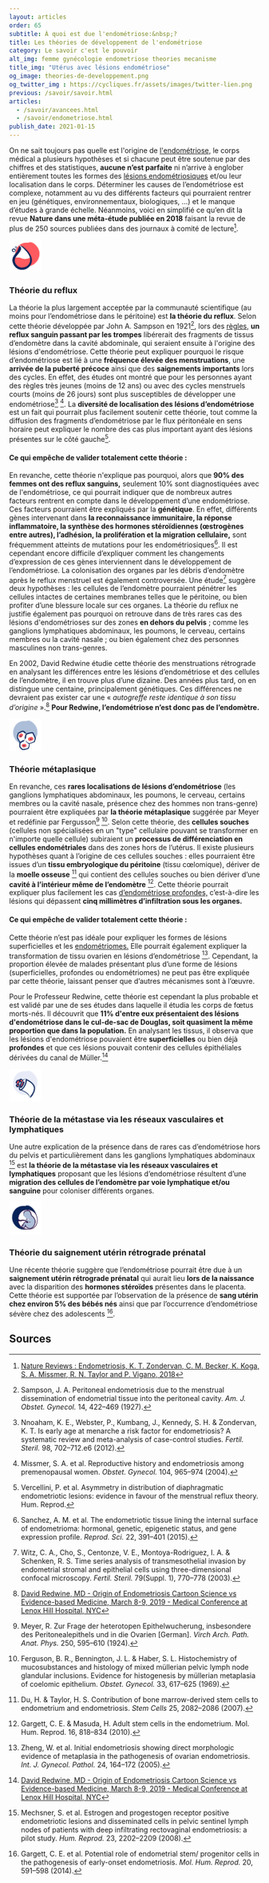 ```yaml
---
layout: articles
order: 65
subtitle: À quoi est due l'endométriose:&nbsp;?
title: Les théories de développement de l'endométriose
category: Le savoir c'est le pouvoir
alt_img: femme gynécologie endometriose theories mecanisme
title_img: "Utérus avec lésions endométriose"
og_image: theories-de-developpement.png
og_twitter_img : https://cycliques.fr/assets/images/twitter-lien.png
previous: /savoir/savoir.html
articles:
  - /savoir/avancees.html
  - /savoir/endometriose.html
publish_date: 2021-01-15
---
```

On ne sait toujours pas quelle est l'origine de [l'endométriose,](/savoir/endometriose.html) le corps médical a plusieurs hypothèses et si chacune peut être soutenue par des chiffres et des statistiques, **aucune n’est parfaite** ni n’arrive à englober entièrement toutes les formes des [lésions endométriosiques](/endo-dico/lesions-endometriose.html) et/ou leur localisation dans le corps. Déterminer les causes de l’endométriose est complexe, notamment au vu des différents facteurs qui pourraient rentrer en jeu (génétiques, environnementaux, biologiques, …) et le manque d’études à grande échelle. Néanmoins, voici en simplifié ce qu’en dit la revue **Nature dans une méta-étude publiée en 2018** faisant la revue de plus de 250 sources publiées dans des journaux à comité de lecture[^nature].
<div>
  <img src="/assets/images/svg/icones/reflux.svg" title="Icone reflux" width="65" height="65">
</div>

### Théorie du reflux
La théorie la plus largement acceptée par la communauté scientifique (au moins pour l’endométriose dans le péritoine) est **la théorie du reflux**. Selon cette théorie développée par John A. Sampson en 1921[^77], lors des [règles,](/savoir/cyclemenstruel.html) **un reflux sanguin passant par les trompes** libérerait des fragments de tissus d’endomètre dans la cavité abdominale, qui seraient ensuite à l'origine des lésions d'endométriose. Cette théorie peut expliquer pourquoi le risque d’endométriose est lié à une **fréquence élevée des menstruations**, une **arrivée de la puberté précoce** ainsi que des **saignements importants** lors des cycles. En effet, des études ont montré que pour les personnes ayant des règles très jeunes (moins de 12 ans) ou avec des cycles menstruels courts (moins de 26 jours) sont plus susceptibles de développer une endométriose[^18] [^19]. La **diversité de localisation des lésions d’endométriose** est un fait qui pourrait plus facilement soutenir cette théorie, tout comme la diffusion des fragments d’endométriose par le flux péritonéale en sens horaire peut expliquer le nombre des cas plus important ayant des lésions présentes sur le côté gauche[^78].

#### Ce qui empêche de valider totalement cette théorie :
En revanche, cette théorie n'explique pas pourquoi, alors que **90% des femmes ont des reflux sanguins,** seulement 10% sont diagnostiquées avec de l'endométriose, ce qui pourrait indiquer que de nombreux autres facteurs rentrent en compte dans le développement d’une endométriose. Ces facteurs pourraient être expliqués par la **génétique**. En effet, différents gènes intervenant dans **la reconnaissance immunitaire, la réponse inflammatoire, la synthèse des hormones stéroïdiennes (œstrogènes entre autres), l’adhésion, la prolifération et la migration cellulaire,** sont fréquemment atteints de mutations pour les endométriosiques[^82]. Il est cependant encore difficile d’expliquer comment les changements d’expression de ces gènes interviennent dans le développement de l’endométriose. La colonisation des organes par les débris d’endomètre après le reflux menstruel est également controversée. Une étude[^80] suggère deux hypothèses : les cellules de l’endomètre pourraient pénétrer les cellules intactes de certaines membranes telles que le péritoine, ou bien profiter d’une blessure locale sur ces organes.
La théorie du reflux ne justifie également pas pourquoi on retrouve dans de très rares cas des lésions d'endométrioses sur des zones **en dehors du pelvis** ; comme les ganglions lymphatiques abdominaux, les poumons, le cerveau, certains membres ou la cavité nasale ; ou bien également chez des personnes masculines non trans-genres.

En 2002, David Redwine étudie cette théorie des menstruations rétrograde en analysant les différences entre les lésions d’endométriose et des cellules de l’endomètre, il en trouve plus d’une dizaine. Des années plus tard, on en distingue une centaine, principalement génétiques. Ces différences ne devraient pas exister car une « _autogreffe reste identique à son tissu d’origine_ ».[^redwine] **Pour Redwine, l’endométriose n’est donc pas de l’endomètre.**

<div>
  <img src="/assets/images/svg/icones/metaplasique.svg" title="Icone Metaplasique" width="65" height="65">
</div>

### Théorie métaplasique
En revanche, ces **rares localisations de lésions d’endométriose** (les ganglions lymphatiques abdominaux, les poumons, le cerveau, certains membres ou la cavité nasale, présence chez des hommes non trans-genre) pourraient être expliquées par **la théorie métaplasique** suggérée par Meyer et redéfinie par Fergusson[^84] [^85]. Selon cette théorie, des **cellules souches** (cellules non spécialisées en un "type" cellulaire pouvant se transformer en n'importe quelle cellule) subiraient un **processus de différenciation en cellules endométriales** dans des zones hors de l’utérus.
Il existe plusieurs hypothèses quant à l’origine de ces cellules souches : elles pourraient être issues d’un **tissu embryologique du péritoine** (tissu cœlomique), dériver de la **moelle osseuse** [^87] qui contient des cellules souches ou bien dériver d’une **cavité à l’intérieur même de l’endomètre** [^88].
Cette théorie pourrait expliquer plus facilement les cas [d’endométriose profondes,](/savoir/endometriose.html) c’est-à-dire les lésions qui dépassent **cinq millimètres d’infiltration sous les organes.**

#### Ce qui empêche de valider totalement cette théorie :
Cette théorie n’est pas idéale pour expliquer les formes de lésions superficielles et les [endométriomes.](/savoir/endometriose.html) Elle pourrait également expliquer la transformation de tissu ovarien en lésions d’endométriose [^91]. Cependant, la proportion élevée de malades présentant plus d’une forme de lésions (superficielles, profondes ou endométriomes) ne peut pas être expliquée par cette théorie, laissant penser que d’autres mécanismes sont à l’œuvre.

Pour le Professeur Redwine, cette théorie est cependant la plus probable et est validé par une de ses études dans laquelle il étudia les corps de fœtus morts-nés. Il découvrit que **11% d'entre eux présentaient des lésions d'endométriose dans le cul-de-sac de Douglas, soit quasiment la même proportion que dans la population.** En analysant les tissus, il observa que les lésions d'endométriose pouvaient être **superficielles** ou bien déjà **profondes** et que ces lésions pouvait contenir des cellules épithéliales dérivées du canal de Müller.[^redwine]


<div>
  <img src="/assets/images/svg/icones/sanguin.svg" title="Icone sanguin" width="65" height="65">
</div>

### Théorie de la métastase via les réseaux vasculaires et lymphatiques

Une autre explication de la présence dans de rares cas d’endométriose hors du pelvis et particulièrement dans les ganglions lymphatiques abdominaux [^95] est **la théorie de la métastase via les réseaux vasculaires et lymphatiques** proposant que les lésions d’endométriose résultent d’une **migration des cellules de l’endomètre par voie lymphatique et/ou sanguine** pour coloniser différents organes.

<div>
  <img src="/assets/images/svg/icones/foetus.svg" title="Icone Fœetus" width="65" height="65">
</div>

### Théorie du saignement utérin rétrograde prénatal
Une récente théorie suggère que l’endométriose pourrait être due à un **saignement utérin rétrograde prénatal** qui aurait lieu **lors de la naissance** avec la disparition des **hormones stéroïdes** présentes dans le placenta. Cette théorie est supportée par l’observation de la présence de **sang utérin chez environ 5% des bébés nés** ainsi que par l’occurrence d’endométriose sévère chez des adolescents [^96].


## Sources
[^nature]: [Nature Reviews : Endometriosis, K. T. Zondervan, C. M. Becker, K. Koga, S. A. Missmer, R. N. Taylor and P. Vigano, 2018](https://www.nature.com/articles/s41572-018-0008-5#Bib1)
[^77]: Sampson, J. A. Peritoneal endometriosis due to the menstrual dissemination of endometrial tissue into the peritoneal cavity. _Am. J. Obstet. Gynecol._ 14, 422–469 (1927).
[^18]: Nnoaham, K. E., Webster, P., Kumbang, J., Kennedy, S. H. & Zondervan, K. T. Is early age at menarche a risk factor for endometriosis? A systematic review and meta-analysis of case-control studies. _Fertil. Steril._ 98, 702–712.e6 (2012).
[^19]: Missmer, S. A. et al. Reproductive history and endometriosis among premenopausal women. _Obstet. Gynecol._ 104, 965–974 (2004).
[^78]: Vercellini, P. et al. Asymmetry in distribution of diaphragmatic endometriotic lesions: evidence in favour of the menstrual reflux theory. Hum. Reprod.
[^82]: Sanchez, A. M. et al. The endometriotic tissue lining the internal surface of endometrioma: hormonal, genetic, epigenetic status, and gene expression profile. _Reprod. Sci._ 22, 391–401 (2015).
[^80]: Witz, C. A., Cho, S., Centonze, V. E., Montoya-Rodriguez, I. A. & Schenken, R. S. Time series analysis of transmesothelial invasion by endometrial stromal and epithelial cells using three-dimensional confocal microscopy. _Fertil. Steril._ 79(Suppl. 1), 770–778 (2003).
[^redwine]: [David Redwine, MD - Origin of Endometriosis Cartoon Science vs Evidence-based Medicine, March 8-9, 2019 - Medical Conference at Lenox Hill Hospital, NYC](https://www.endofound.org/david-redwine-md-origin-of-endometriosis-cartoon-science-vs-evidence-based-medicine)
[^87]: Du, H. & Taylor, H. S. Contribution of bone marrow-derived stem cells to endometrium and endometriosis. _Stem Cells_ 25, 2082–2086 (2007).
[^88]: Gargett, C. E. & Masuda, H. Adult stem cells in the endometrium. Mol. Hum. Reprod. 16, 818–834 (2010).
[^84]: Meyer, R. Zur Frage der heterotopen Epithelwucherung, insbesondere des Peritonealepithels und in die Ovarien [German]. _Virch Arch. Path. Anat. Phys._ 250, 595–610 (1924).
[^85]: Ferguson, B. R., Bennington, J. L. & Haber, S. L. Histochemistry of mucosubstances and histology of mixed müllerian pelvic lymph node glandular inclusions. Evidence for histogenesis by müllerian metaplasia of coelomic epithelium. _Obstet. Gynecol._ 33, 617–625 (1969).
[^91]: Zheng, W. et al. Initial endometriosis showing direct morphologic evidence of metaplasia in the pathogenesis of ovarian endometriosis. _Int. J. Gynecol. Pathol._ 24, 164–172 (2005).
[^95]: Mechsner, S. et al. Estrogen and progestogen receptor positive endometriotic lesions and disseminated cells in pelvic sentinel lymph nodes of patients with deep infiltrating rectovaginal endometriosis: a pilot study. _Hum. Reprod._ 23, 2202–2209 (2008).
[^96]: Gargett, C. E. et al. Potential role of endometrial stem/ progenitor cells in the pathogenesis of early-onset endometriosis. _Mol. Hum. Reprod._ 20, 591–598 (2014).